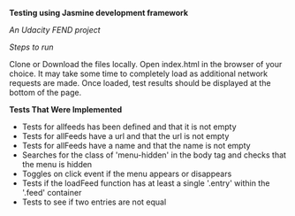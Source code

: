 **Testing using Jasmine development framework**

*An Udacity FEND project*

*Steps to run*

Clone or Download the files locally. Open index.html in the browser of your choice. It may take some time to completely load as additional network requests are made. Once loaded, test results should be displayed at the bottom of the page.

**Tests That Were Implemented**

* Tests for allfeeds has been defined and that it is not empty
* Tests for allFeeds have a url and that the url is not empty
* Tests for allFeeds have a name and that the name is not empty
* Searches for the class of 'menu-hidden' in the body tag and checks that the menu is hidden
* Toggles on click event if the menu appears or disappears
* Tests if the loadFeed function has at least a single '.entry' within the '.feed' container
* Tests to see if two entries are not equal

